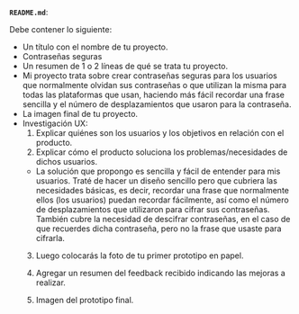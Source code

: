**`README.md`**:

Debe contener lo siguiente:

* Un título con el nombre de tu proyecto.
* Contraseñas seguras
* Un resumen de 1 o 2 líneas de qué se trata tu proyecto.
* Mi proyecto trata sobre crear contraseñas seguras para los usuarios que normalmente olvidan sus contraseñas o que utilizan la misma para todas las plataformas que usan, haciendo más fácil recordar una frase sencilla y el número de desplazamientos que usaron para la contraseña.
* La imagen final de tu proyecto.
* Investigación UX:
  1. Explicar quiénes son los usuarios y los objetivos en relación con el
    producto.
  2. Explicar cómo el producto soluciona los problemas/necesidades de dichos
    usuarios.
  * La solución que propongo es sencilla y fácil de entender para mis usuarios. Traté de hacer un diseño sencillo pero que cubriera las necesidades básicas, es decir, recordar una frase que normalmente ellos (los usuarios) puedan recordar fácilmente, así como el número de desplazamientos que utilizaron para cifrar sus contraseñas. También cubre la necesidad de descifrar contraseñas, en el caso de que recuerdes dicha contraseña, pero no la frase que usaste para cifrarla.
  3. Luego colocarás la foto de tu primer prototipo en papel.
  4. Agregar un resumen del feedback recibido indicando las mejoras a realizar.

  5. Imagen del prototipo final.

